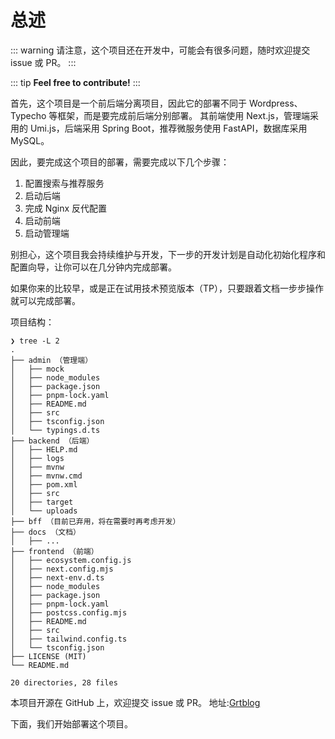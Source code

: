 # 总述

::: warning
请注意，这个项目还在开发中，可能会有很多问题，随时欢迎提交 issue 或 PR。
:::

::: tip
**Feel free to contribute!**
:::

首先，这个项目是一个前后端分离项目，因此它的部署不同于 Wordpress、Typecho 等框架，而是要完成前后端分别部署。
其前端使用 Next.js，管理端采用的 Umi.js，后端采用 Spring Boot，推荐微服务使用 FastAPI，数据库采用 MySQL。

因此，要完成这个项目的部署，需要完成以下几个步骤：

1. 配置搜索与推荐服务
2. 启动后端
3. 完成 Nginx 反代配置
4. 启动前端
5. 启动管理端

别担心，这个项目我会持续维护与开发，下一步的开发计划是自动化初始化程序和配置向导，让你可以在几分钟内完成部署。

如果你来的比较早，或是正在试用技术预览版本（TP），只要跟着文档一步步操作就可以完成部署。

项目结构：
```shell
❯ tree -L 2
.
├── admin （管理端）
│   ├── mock
│   ├── node_modules
│   ├── package.json
│   ├── pnpm-lock.yaml
│   ├── README.md
│   ├── src
│   ├── tsconfig.json
│   └── typings.d.ts
├── backend （后端）
│   ├── HELP.md
│   ├── logs
│   ├── mvnw
│   ├── mvnw.cmd
│   ├── pom.xml
│   ├── src
│   ├── target
│   └── uploads
├── bff （目前已弃用，将在需要时再考虑开发）
├── docs （文档）
│   ├── ...
├── frontend （前端）
│   ├── ecosystem.config.js
│   ├── next.config.mjs
│   ├── next-env.d.ts
│   ├── node_modules
│   ├── package.json
│   ├── pnpm-lock.yaml
│   ├── postcss.config.mjs
│   ├── README.md
│   ├── src
│   ├── tailwind.config.ts
│   └── tsconfig.json
├── LICENSE (MIT)
└── README.md 

20 directories, 28 files
```

本项目开源在 GitHub 上，欢迎提交 issue 或 PR。
地址:[Grtblog](https://github.com/grtsinry43/grtblog)

下面，我们开始部署这个项目。
